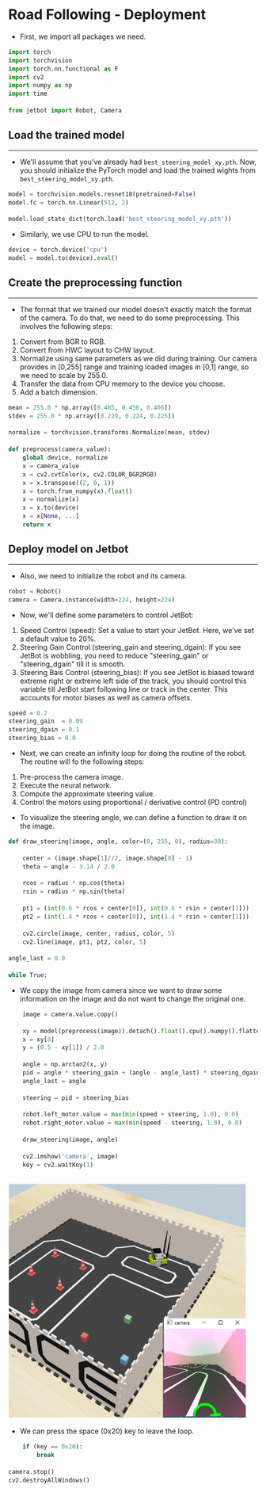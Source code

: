 # **Road Following - Deployment**

* First, we import all packages we need.
                                    
```python
import torch
import torchvision
import torch.nn.functional as F
import cv2
import numpy as np
import time

from jetbot import Robot, Camera
```

## Load the trained model
*** 
* We'll assume that you've already had `best_steering_model_xy.pth`. Now, 
you should initialize the PyTorch model and load the trained wights from 
`best_steering_model_xy.pth`.
                                    
```python
model = torchvision.models.resnet18(pretrained=False)
model.fc = torch.nn.Linear(512, 2)

model.load_state_dict(torch.load('best_steering_model_xy.pth'))

```

* Similarly, we use CPU to run the model.
                                    
```python
device = torch.device('cpu')
model = model.to(device).eval()

```


## Create the preprocessing function
***							
								
* The format that we trained our model doesn't exactly match the format 
of the camera. To do that, we need to do some preprocessing. This involves
the following steps:

1. Convert from BGR to RGB.
2. Convert from HWC layout to CHW layout.
3. Normalize using same parameters as we did during training. Our camera provides in [0,255] range and training loaded images in [0,1] range, so we need to scale by 255.0.
4. Transfer the data from CPU memory to the device you choose.</li>
5. Add a batch dimension.

                       
```python
mean = 255.0 * np.array([0.485, 0.456, 0.406])
stdev = 255.0 * np.array([0.229, 0.224, 0.225])

normalize = torchvision.transforms.Normalize(mean, stdev)

def preprocess(camera_value):
    global device, normalize
    x = camera_value
    x = cv2.cvtColor(x, cv2.COLOR_BGR2RGB)
    x = x.transpose((2, 0, 1))
    x = torch.from_numpy(x).float()
    x = normalize(x)
    x = x.to(device)
    x = x[None, ...]
    return x
```

## Deploy model on Jetbot
***					

* Also, we need to initialize the robot and its camera.
                                    
```python
robot = Robot()
camera = Camera.instance(width=224, height=224)

```

                                    
* Now, we'll define some parameters to control JetBot:

1.  Speed Control (speed): Set a value to start your JetBot. Here,
       we've set a default value to 20%.
2. Steering Gain Control (steering_gain and steering_dgain): If you see 
       JetBot is wobbling, you need to reduce "steering_gain" or "steering_dgain" 
       till it is smooth.
3. Steering Bais Control (steering_bias): If you see JetBot is biased
       toward extreme right or extreme left side of the track, you should
       control this variable till JetBot start following line or track in
       the center. This accounts for motor biases as well as camera offsets.
                                    
```python
speed = 0.2
steering_gain  = 0.09
steering_dgain = 0.1
steering_bias = 0.0

```

* Next, we can create an infinity loop for doing the routine of the robot. The routine will fo the following steps: 

1. Pre-process the camera image.
2. Execute the neural network.
3. Compute the approximate steering value.
4. Control the motors using proportional / derivative control (PD control)

* To visualize the steering angle, we can define a function to draw it on the
image.
                           
```python
def draw_steering(image, angle, color=(0, 255, 0), radius=30):

    center = (image.shape[1]//2, image.shape[0] - 1)
    theta = angle - 3.14 / 2.0

    rcos = radius * np.cos(theta)
    rsin = radius * np.sin(theta)

    pt1 = (int(0.6 * rcos + center[0]), int(0.6 * rsin + center[1]))
    pt2 = (int(1.4 * rcos + center[0]), int(1.4 * rsin + center[1]))

    cv2.circle(image, center, radius, color, 5)
    cv2.line(image, pt1, pt2, color, 5)

angle_last = 0.0

while True:

```

    
* We copy the image from camera since we want to draw some information on the image and do not want to change the original one.

                                    
```python
    image = camera.value.copy()

    xy = model(preprocess(image)).detach().float().cpu().numpy().flatten()
    x = xy[0]
    y = (0.5 - xy[1]) / 2.0

    angle = np.arctan2(x, y)
    pid = angle * steering_gain + (angle - angle_last) * steering_dgain
    angle_last = angle

    steering = pid + steering_bias

    robot.left_motor.value = max(min(speed + steering, 1.0), 0.0)
    robot.right_motor.value = max(min(speed - steering, 1.0), 0.0)

    draw_steering(image, angle)

    cv2.imshow('camera', image)
    key = cv2.waitKey(1)
    
```
<p float="left"><img src="https://github.com/clifflin-isaacspace/Guideline/blob/main/Lesson/06.bmp" width="480" title="Feature_map" /></p>

* We can press the space (0x20) key to leave the loop.
                                    
```python
    if (key == 0x20):
        break

camera.stop()
cv2.destroyAllWindows()
```
